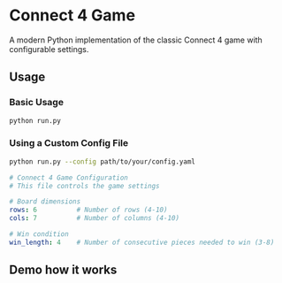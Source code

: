 # Connect 4 Game

A modern Python implementation of the classic Connect 4 game with configurable settings.


## Usage

### Basic Usage
```bash
python run.py
```


### Using a Custom Config File
```bash
python run.py --config path/to/your/config.yaml
```


```yaml
# Connect 4 Game Configuration
# This file controls the game settings

# Board dimensions
rows: 6          # Number of rows (4-10)
cols: 7          # Number of columns (4-10)

# Win condition
win_length: 4    # Number of consecutive pieces needed to win (3-8)

```

## Demo how it works
